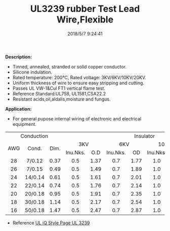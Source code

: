 ﻿---
layout: post 
title: UL3239 rubber Test Lead Wire,Flexible
tags: FN15 FS
categories: wire-cable
overview: For general pupose internal wiring of electronic and electrical equipment.
series: FN10
part_number: 10-3239-0
thumb_img: 
image: static/26-20210603.jpg
date: 2018/5/7 9:24:41
permalink: /wire-cable/ul3239-rubber-lead-wire-flexible.html
---


__Description:__

* Tinned, annealed, stranded or solid copper conductor.<br />
* Silicone indulation.<br />
* Rated temperature: 200℃, Rated voltage: 3KV/6KV/10KV/20KV.<br />
* Uniform thickness of wire to ensure easy stripping and cutting.<br />
* Passes UL VW-1&amp;Cul FT1 vertical flame test.<br />
* Reference Standard:UL758, UL1581,CSA22.2 <br />
* Resistant acids,oil,aldalis,moisture and fungus.

__Application:__

* For general pupose internal wiring of electronic and electrical equipment.

<div class="table-responsive">
	<table class="table table-bordered table-hover table-condensed">
		<tbody>
			<tr>
				<td colspan="3" align="center">
					Conduction
				</td>
				<td colspan="8" align="center">
					Insulator
				</td>
			</tr>
			<tr>
				<td rowspan="2" align="center">
					AWG
				</td>
				<td rowspan="2" align="center">
					Cond.
				</td>
				<td rowspan="2" align="center">
					Dim.
				</td>
				<td colspan="2" align="center">
					3KV
				</td>
				<td colspan="2" align="center">
					6KV
				</td>
				<td colspan="2" align="center">
					10KV
				</td>
				<td colspan="2" align="center">
					20KV
				</td>
			</tr>
			<tr>
				<td align="center">
					Inu.Nks.
				</td>
				<td align="center">
					O.D
				</td>
				<td align="center">
					Inu.Nks.
				</td>
				<td align="center">
					OD
				</td>
				<td align="center">
					Inu.Nks.
				</td>
				<td align="center">
					OD
				</td>
				<td align="center">
					Inu.Nks.
				</td>
				<td align="center">
					OD
				</td>
			</tr>
			<tr>
				<td align="center">
					28
				</td>
				<td align="center">
					7/0.12
				</td>
				<td align="center">
					0.37
				</td>
				<td align="center">
					0.5
				</td>
				<td align="center">
					1.37
				</td>
				<td align="center">
					0.7
				</td>
				<td align="center">
					1.77
				</td>
				<td align="center">
					1.0
				</td>
				<td align="center">
					2.37
				</td>
				<td align="center">
					1.3
				</td>
				<td align="center">
					2.97
				</td>
			</tr>
			<tr>
				<td align="center">
					26
				</td>
				<td align="center">
					7/0.15
				</td>
				<td align="center">
					0.49
				</td>
				<td align="center">
					0.5
				</td>
				<td align="center">
					1.49
				</td>
				<td align="center">
					0.7
				</td>
				<td align="center">
					1.89
				</td>
				<td align="center">
					1.0
				</td>
				<td align="center">
					2.49
				</td>
				<td align="center">
					1.3
				</td>
				<td align="center">
					2.03
				</td>
			</tr>
			<tr>
				<td align="center">
					24
				</td>
				<td align="center">
					14/0.14
				</td>
				<td align="center">
					0.61
				</td>
				<td align="center">
					0.5
				</td>
				<td align="center">
					1.61
				</td>
				<td align="center">
					0.7
				</td>
				<td align="center">
					2.01
				</td>
				<td align="center">
					1.0
				</td>
				<td align="center">
					2.61
				</td>
				<td align="center">
					1.3
				</td>
				<td align="center">
					3.20
				</td>
			</tr>
			<tr>
				<td align="center">
					22
				</td>
				<td align="center">
					22/0.14
				</td>
				<td align="center">
					0.74
				</td>
				<td align="center">
					0.5
				</td>
				<td align="center">
					1.76
				</td>
				<td align="center">
					0.7
				</td>
				<td align="center">
					2.14
				</td>
				<td align="center">
					1.0
				</td>
				<td align="center">
					2.76
				</td>
				<td align="center">
					1.3
				</td>
				<td align="center">
					3.36
				</td>
			</tr>
			<tr>
				<td align="center">
					20
				</td>
				<td align="center">
					20/0.18
				</td>
				<td align="center">
					0.95
				</td>
				<td align="center">
					0.5
				</td>
				<td align="center">
					1.91
				</td>
				<td align="center">
					0.7
				</td>
				<td align="center">
					2.35
				</td>
				<td align="center">
					1.0
				</td>
				<td align="center">
					2.95
				</td>
				<td align="center">
					1.3
				</td>
				<td align="center">
					3.51
				</td>
			</tr>
			<tr>
				<td align="center">
					18
				</td>
				<td align="center">
					30/0.18
				</td>
				<td align="center">
					1.14
				</td>
				<td align="center">
					0.5
				</td>
				<td align="center">
					2.17
				</td>
				<td align="center">
					0.7
				</td>
				<td align="center">
					2.54
				</td>
				<td align="center">
					1.0
				</td>
				<td align="center">
					3.17
				</td>
				<td align="center">
					1.3
				</td>
				<td align="center">
					3.37
				</td>
			</tr>
			<tr>
				<td align="center">
					16
				</td>
				<td align="center">
					50/0.18
				</td>
				<td align="center">
					1.47
				</td>
				<td align="center">
					0.5
				</td>
				<td align="center">
					2.47
				</td>
				<td align="center">
					0.7
				</td>
				<td align="center">
					2.87
				</td>
				<td align="center">
					1.0
				</td>
				<td align="center">
					3.47
				</td>
				<td align="center">
					1.3
				</td>
				<td align="center">
					4.07
				</td>
			</tr>
		</tbody>
	</table>
</div>

* Reference [UL iQ Style Page UL 3239](http://iq.ul.com/awm/stylepage.aspx?Style=323)